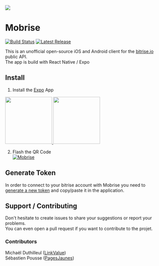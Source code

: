 <img src="https://github.com/PagesjaunesMobile/Mobrise/raw/master/src/assets/images/banner.png" maxHeight="200" maxWidth="800" />


# Mobrise
[![Build Status](https://www.bitrise.io/app/28bd8b82304d63c3/status.svg?token=7_Vdp2MoJ3cDK7J1zyztyg&branch=master)](https://www.bitrise.io/app/28bd8b82304d63c3)
[![Latest Release](http://github-release-version.herokuapp.com/github/PagesjaunesMobile/Mobrise/release.svg?style=flatr)](https://github.com/Mikadoh/Mobrise/releases/latest)

This is an unofficial open-source iOS and Android client for the [bitrise.io](http://bitrise.io) public API.  
The app is build with React Native / Expo  

## Install

1. Install the [Expo](http://expo.io) App  
<a href="https://itunes.apple.com/app/apple-store/id982107779?ct=www&mt=8">
 <img src="https://d30j33t1r58ioz.cloudfront.net/static/download-apple.png?4e7256de056bfc6d3eaf8d79e3f84c86" width="150" />
</a>
<a href="https://play.google.com/store/apps/details?id=host.exp.exponent&referrer=www">
 <img src="https://d30j33t1r58ioz.cloudfront.net/static/download-google.png?4e7256de056bfc6d3eaf8d79e3f84c86" width="150" />
</a>  

2. Flash the QR Code  
[![Mobrise](https://lh6.googleusercontent.com/3r8m7bI4MJzR7RBxdRAg8AG7G8yfsS1kziKGTmYki-X6YQyURG2nMcJS6mWIXlivVLv7e2sip8uAoMht-Sow=w3840-h2060)](https://expo.io/@mikadoh/mobrise)

## Generate Token

In order to connect to your bitrise account with Mobrise you need to [generate a new token](https://www.bitrise.io/me/profile#/security) and copy/paste it in the application.


## Support / Contributing

 Don't hesitate to create issues to share your suggestions or report your problems.  
 You can even open a pull request if you want to contribute to the projet.

### Contributors
Michaël Duthilleul ([LinkValue](https://link-value.fr/))  
Sébastien Pousse ([PagesJaunes](http://developers.pagesjaunes.fr/))
